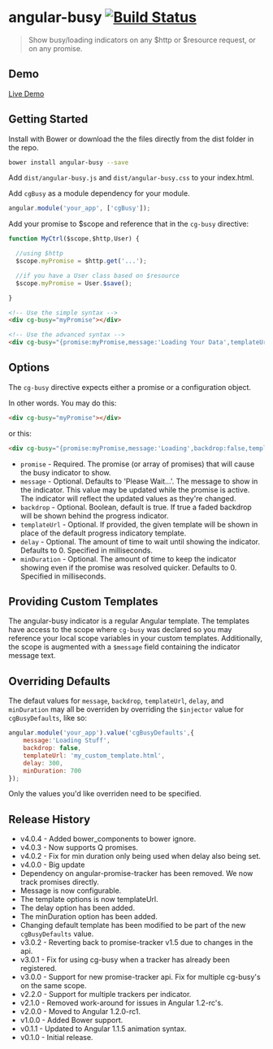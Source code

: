 # angular-busy [![Build Status](https://travis-ci.org/cgross/angular-busy.png?branch=master)](https://travis-ci.org/cgross/angular-busy)

> Show busy/loading indicators on any $http or $resource request, or on any promise.

## Demo

[Live Demo](http://cgross.github.io/angular-busy/demo)

## Getting Started

Install with Bower or download the the files directly from the dist folder in the repo.

```bash
bower install angular-busy --save
```

Add `dist/angular-busy.js` and `dist/angular-busy.css` to your index.html.

Add `cgBusy` as a module dependency for your module.

```js
angular.module('your_app', ['cgBusy']);
```

Add your promise to $scope and reference that in the `cg-busy` directive:

```js
function MyCtrl($scope,$http,User) {

  //using $http
  $scope.myPromise = $http.get('...');

  //if you have a User class based on $resource
  $scope.myPromise = User.$save();

}
```

```html
<!-- Use the simple syntax -->
<div cg-busy="myPromise"></div>

<!-- Use the advanced syntax -->
<div cg-busy="{promise:myPromise,message:'Loading Your Data',templateUrl:'mycustomtemplate.html'}"></div>
```

## Options

The `cg-busy` directive expects either a promise or a configuration object.

In other words.  You may do this:

```html
<div cg-busy="myPromise"></div>
```

or this:

```html
<div cg-busy="{promise:myPromise,message:'Loading',backdrop:false,templateUrl:'myAwesomeTemplate.html',delay:300,minDuration:700}"></div>
```

* `promise` - Required. The promise (or array of promises) that will cause the busy indicator to show.
* `message` - Optional.  Defaults to 'Please Wait...'.  The message to show in the indicator.  This value may be updated while the promise is active.  The indicator will reflect the updated values as they're changed.
* `backdrop` - Optional. Boolean, default is true. If true a faded backdrop will be shown behind the progress indicator.
* `templateUrl` - Optional.  If provided, the given template will be shown in place of the default progress indicatory template.
* `delay` - Optional.  The amount of time to wait until showing the indicator.  Defaults to 0.  Specified in milliseconds.
* `minDuration` - Optional.  The amount of time to keep the indicator showing even if the promise was resolved quicker.  Defaults to 0.  Specified in milliseconds.

## Providing Custom Templates

The angular-busy indicator is a regular Angular template.  The templates have access to the scope where `cg-busy` was declared so you may reference your local scope variables in your custom templates.  Additionally, the scope is augmented with a `$message` field containing the indicator message text.

## Overriding Defaults

The defaut values for `message`, `backdrop`, `templateUrl`, `delay`, and `minDuration` may all be overriden by overriding the `$injector` value for `cgBusyDefaults`, like so:

```js
angular.module('your_app').value('cgBusyDefaults',{
	message:'Loading Stuff',
	backdrop: false,
	templateUrl: 'my_custom_template.html',
	delay: 300,
	minDuration: 700
});
```

Only the values you'd like overriden need to be specified.


## Release History
 * v4.0.4 - Added bower_components to bower ignore.
 * v4.0.3 - Now supports Q promises.
 * v4.0.2 - Fix for min duration only being used when delay also being set.
 * v4.0.0 - Big update
  * Dependency on angular-promise-tracker has been removed.  We now track promises directly.
  * Message is now configurable.
  * The template options is now templateUrl.
  * The delay option has been added.
  * The minDuration option has been added.
  * Changing default template has been modified to be part of the new `cgBusyDefaults` value.
 * v3.0.2 - Reverting back to promise-tracker v1.5 due to changes in the api.
 * v3.0.1 - Fix for using cg-busy when a tracker has already been registered.
 * v3.0.0 - Support for new promise-tracker api.  Fix for multiple cg-busy's on the same scope.
 * v2.2.0 - Support for multiple trackers per indicator.
 * v2.1.0 - Removed work-around for issues in Angular 1.2-rc's.
 * v2.0.0 - Moved to Angular 1.2.0-rc1.
 * v1.0.0 - Added Bower support.
 * v0.1.1 - Updated to Angular 1.1.5 animation syntax.
 * v0.1.0 - Initial release.
